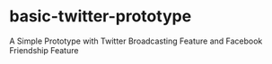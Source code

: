 # basic-twitter-prototype
A Simple Prototype with Twitter Broadcasting Feature and Facebook Friendship Feature

